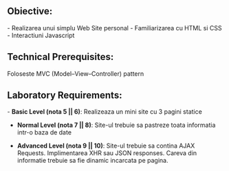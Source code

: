 <h2>Obiective:</h2>
- Realizarea unui simplu Web Site personal
- Familiarizarea cu HTML si CSS
- Interactiuni Javascript

<h2>Technical Prerequisites:</h2>
Foloseste MVC (Model–View–Controller) pattern

<h2>Laboratory Requirements:</h2>
- <b>Basic Level (nota 5 || 6)</b>:
Realizeaza un mini site cu 3 pagini statice

- <b>Normal Level (nota 7 || 8)</b>:
Site-ul trebuie sa pastreze toata informatia intr-o baza de date

- <b>Advanced Level (nota 9 || 10)</b>:
Site-ul trebuie sa contina AJAX Requests.
Implimentarea XHR sau JSON responses. Careva din informatie trebuie sa fie dinamic incarcata pe pagina.
